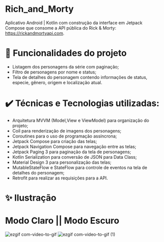 # Rich_and_Morty
Aplicativo Android | Kotlin com construção da interface em Jetpack Compose que consome a API pública do Rick & Morty: https://rickandmortyapi.com.

# 🔨 Funcionalidades do projeto
- Listagem dos personagens da série com paginação;
- Filtro de personagens por nome e status;
- Tela de detalhes do personagem contendo informações de status, especie, gênero, origem e localização atual.

# ✔️ Técnicas e Tecnologias utilizadas:
* Arquitetura MVVM (Model,View e ViewModel) para organização do projeto;
* Coil para renderização de imagens dos personagens;
* Coroutines para o uso de programação assíncrona;
* Jetpack Compose para criação das telas;
* Jetpack Navigation Compose para navegação entre as telas;
* Jetpack Paging 3 para paginação da tela de personagens;
* Kotlin Serialization para conversão de JSON para Data Class;
* Material Design 3 para personalização das telas;
* MutableStateFlow e StateFlow para controle de eventos na tela de detalhes do personagem;
* Retrofit para realizar as requisições para a API.


# ✨ Ilustração
# Modo Claro    ||     Modo Escuro

![ezgif com-video-to-gif](https://github.com/lueny-dantas/Rich_and_Morty/assets/98789294/9d3dc549-3c4c-4a35-9061-886ffc84169a)
![ezgif com-video-to-gif (1)](https://github.com/lueny-dantas/Rich_and_Morty/assets/98789294/8c43fcc6-bd42-4743-a599-709f9c58a703)

